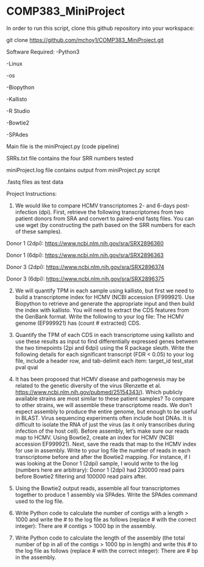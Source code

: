 # COMP383_MiniProject
In order to run this script, clone this github repository into your workspace:

git clone https://github.com/mchoy1/COMP383_MiniProject.git

Software Required: 
-Python3 

-Linux 

-os 

-Biopython 

-Kallisto 

-R Studio 

-Bowtie2 

-SPAdes

Main file is the miniProject.py (code pipeline)

SRRs.txt file contains the four SRR numbers tested

miniProject.log file contains output from miniProject.py script

.fastq files as test data



Project Instructions:

1) We would like to compare HCMV transcriptomes 2- and 6-days post-infection (dpi). First, retrieve the following transcriptomes from two patient donors from SRA and convert to paired-end fastq files. You can use wget (by constructing the path based on the SRR numbers for each of these samples). 

Donor 1 (2dpi): https://www.ncbi.nlm.nih.gov/sra/SRX2896360 

Donor 1 (6dpi): https://www.ncbi.nlm.nih.gov/sra/SRX2896363 

Donor 3 (2dpi): https://www.ncbi.nlm.nih.gov/sra/SRX2896374 

Donor 3 (6dpi): https://www.ncbi.nlm.nih.gov/sra/SRX2896375

2) We will quantify TPM in each sample using kallisto, but first we need to build a transcriptome index for HCMV (NCBI accession EF999921). Use Biopython to retrieve and generate the appropriate input and then build the index with kallisto. You will need to extract the CDS features from the GenBank format. Write the following to your log file: The HCMV genome (EF999921) has (count # extracted) CDS.

3) Quantify the TPM of each CDS in each transcriptome using kallisto and use these results as input to find differentially expressed genes between the two timepoints (2pi and 6dpi) using the R package sleuth. Write the following details for each significant transcript (FDR < 0.05) to your log file, include a header row, and tab-delimit each item: target_id test_stat pval qval

4) It has been proposed that HCMV disease and pathogenesis may be related to the genetic diversity of the virus (Renzette et al. https://www.ncbi.nlm.nih.gov/pubmed/25154343/). Which publicly available strains are most similar to these patient samples? To compare to other strains, we will assemble these transcriptome reads. We don’t expect assembly to produce the entire genome, but enough to be useful in BLAST. Virus sequencing experiments often include host DNAs. It is difficult to isolate the RNA of just the virus (as it only transcribes during infection of the host cell). Before assembly, let’s make sure our reads map to HCMV. Using Bowtie2, create an index for HCMV (NCBI accession EF999921). Next, save the reads that map to the HCMV index for use in assembly. Write to your log file the number of reads in each transcriptome before and after the Bowtie2 mapping. For instance, if I was looking at the Donor 1 (2dpi) sample, I would write to the log (numbers here are arbitrary): Donor 1 (2dpi) had 230000 read pairs before Bowtie2 filtering and 100000 read pairs after.

5) Using the Bowtie2 output reads, assemble all four transcriptomes together to produce 1 assembly via SPAdes. Write the SPAdes command used to the log file.

6) Write Python code to calculate the number of contigs with a length > 1000 and write the # to the log file as follows (replace # with the correct integer): There are # contigs > 1000 bp in the assembly.

7) Write Python code to calculate the length of the assembly (the total number of bp in all of the contigs > 1000 bp in length) and write this # to the log file as follows (replace # with the correct integer): There are # bp in the assembly.
